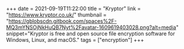 +++
date = 2021-09-19T11:22:00
title = "Kryptor"
link = "https://www.kryptor.co.uk/"
thumbnail = "https://gblobscdn.gitbook.com/spaces%2F-MQ3mYNSOjNkHuQB7Nyt%2Favatar-1609619403028.png?alt=media"
snippet="Kryptor is free and open source file encryption software for Windows, Linux, and macOS."
tags = ["encryption"]
+++
